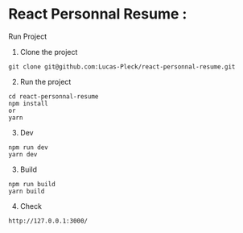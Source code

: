 # React Personnal Resume :

Run Project
1. Clone the project
```shell
git clone git@github.com:Lucas-Pleck/react-personnal-resume.git
```

2. Run the project
```shell
cd react-personnal-resume
npm install
or
yarn 
```

3. Dev
```shell
npm run dev
yarn dev
```

3. Build
```shell
npm run build
yarn build
```

4. Check
```shell
http://127.0.0.1:3000/
```
